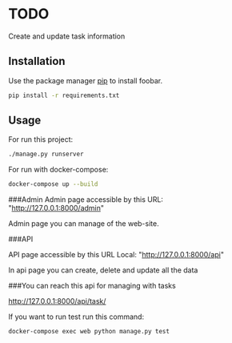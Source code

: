 # TODO
Create and update task information

## Installation

Use the package manager [pip](https://pip.pypa.io/en/stable/) to install foobar.
```bash
pip install -r requirements.txt
```

## Usage

For run this project:
```bash
./manage.py runserver
```

For run with docker-compose:
```bash
docker-compose up --build
```

###Admin
Admin page accessible by this URL: "http://127.0.0.1:8000/admin"

Admin page you can manage of the web-site.

###API

API page accessible by this URL Local: "http://127.0.0.1:8000/api"

In api page you can create, delete and update all the data


###You can reach this api for managing with tasks 

http://127.0.0.1:8000/api/task/


If you want to run test run this command:

```bash
docker-compose exec web python manage.py test
```
